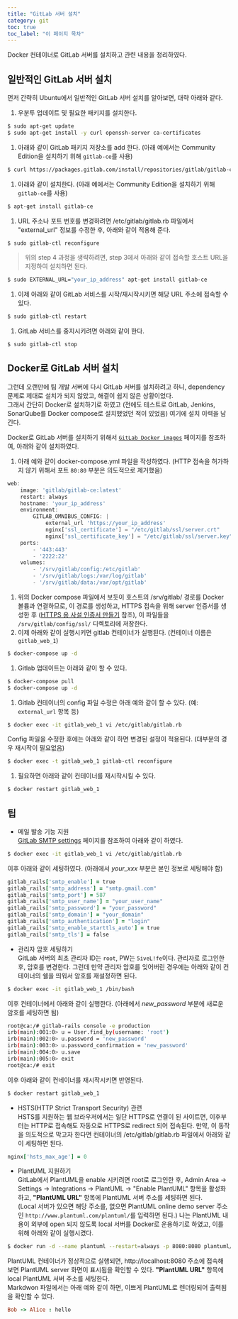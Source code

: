```yaml
---
title: "GitLab 서버 설치"
category: git
toc: true
toc_label: "이 페이지 목차"
---
```


Docker 컨테이너로 GitLab 서버를 설치하고 관련 내용을 정리하였다.

## 일반적인 GitLab 서버 설치
먼저 간략히 Ubuntu에서 일반적인 GitLab 서버 설치를 알아보면, 대략 아래와 같다.
1. 우분투 업데이트 및 필요한 패키지를 설치한다.
```bash
$ sudo apt-get update
$ sudo apt-get install -y curl openssh-server ca-certificates
```
1. 아래와 같이 GitLab 패키지 저장소를 add 한다. (아래 예에서는 Community Edition을 설치하기 위해 `gitlab-ce`를 사용)
```bash
$ curl https://packages.gitlab.com/install/repositories/gitlab/gitlab-ce/script.deb.sh | sudo bash
```
1. 아래와 같이 설치한다. (아래 예에서는 Community Edition을 설치하기 위해 `gitlab-ce`를 사용)
```bash
$ apt-get install gitlab-ce
```
1. URL 주소나 포트 번호를 변경하려면 /etc/gitlab/gitlab.rb 파일에서 "external_url" 정보를 수정한 후, 아래와 같이 적용해 준다.
```bash
$ sudo gitlab-ctl reconfigure
```
> 위의 step 4 과정을 생략하려면, step 3에서 아래와 같이 접속할 호스트 URL을 지정하여 설치하면 된다.
```bash
$ sudo EXTERNAL_URL="your_ip_address" apt-get install gitlab-ce
```
1. 이제 아래와 같이 GitLab 서비스를 시작/재시작시키면 해당 URL 주소에 접속할 수 있다.
```bash
$ sudo gitlab-ctl restart
```
1. GitLab 서비스를 중지시키려면 아래와 같이 한다.
```bash
$ sudo gitlab-ctl stop
```

## Docker로 GitLab 서버 설치
그런데 오랜만에 팀 개발 서버에 다시 GitLab 서버를 설치하려고 하니, dependency 문제로 제대로 설치가 되지 않았고, 해결이 쉽지 않은 상황이었다.  
그래서 간단히 Docker로 설치하기로 하였고 (전에도 테스트로 GitLab, Jenkins, SonarQube를 Docker compose로 설치했었던 적이 있었음) 여기에 설치 이력을 남긴다.

Docker로 GitLab 서버를 설치하기 위해서 [`GitLab Docker images`](https://docs.gitlab.com/omnibus/docker/README.html) 페이지를 참조하여, 아래와 같이 설치하였다.
1. 아래 예와 같이 docker-compose.yml 파일을 작성하였다. (HTTP 접속을 허가하지 않기 위해서 포트 `80:80` 부분은 의도적으로 제거했음)
```jsx
web:
	image: 'gitlab/gitlab-ce:latest'
	restart: always
	hostname: 'your_ip_address'
	environment:
		GITLAB_OMNIBUS_CONFIG: |
			external_url 'https://your_ip_address'
			nginx['ssl_certificate'] = "/etc/gitlab/ssl/server.crt"
			nginx['ssl_certificate_key'] = "/etc/gitlab/ssl/server.key"
	ports:
		- '443:443'
		- '2222:22'
	volumes:
		- '/srv/gitlab/config:/etc/gitlab'
		- '/srv/gitlab/logs:/var/log/gitlab'
		- '/srv/gitlab/data:/var/opt/gitlab'
```
1. 위의 Docker compose 파일에서 보듯이 호스트의 /srv/gitlab/ 경로를 Docker 볼륨과 연결하므로, 이 경로를 생성하고, HTTPS 접속을 위해 server 인증서를 생성한 후 ([HTTPS 용 사설 인증서 만들기](https://yrpark99.github.io/https/https_ssl/) 참조), 이 파일들을 `/srv/gitlab/config/ssl/` 디렉토리에 저장한다.
1. 이제 아래와 같이 실행시키면 gitlab 컨테이너가 실행된다. (컨테이너 이름은 `gitlab_web_1`)
```bash
$ docker-compose up -d
```
1. Gitlab 업데이트는 아래와 같이 할 수 있다.
```bash
$ docker-compose pull
$ docker-compose up -d
```
1. Gitlab 컨테이너의 config 파일 수정은 아래 예와 같이 할 수 있다. (예: `external_url` 항목 등)
```bash
$ docker exec -it gitlab_web_1 vi /etc/gitlab/gitlab.rb
```
Config 파일을 수정한 후에는 아래와 같이 하면 변경된 설정이 적용된다. (대부분의 경우 재시작이 필요없음)
```bash
$ docker exec -t gitlab_web_1 gitlab-ctl reconfigure
```
1. 필요하면 아래와 같이 컨테이너를 재시작시킬 수 있다.
```bash
$ docker restart gitlab_web_1
```

## 팁
* 메일 발송 기능 지원  
[GitLab SMTP settings](https://docs.gitlab.com/omnibus/settings/smtp.html#smtp-settings) 페이지를 참조하여 아래와 같이 하였다.
```bash
$ docker exec -it gitlab_web_1 vi /etc/gitlab/gitlab.rb
```
이후 아래와 같이 세팅하였다. (아래에서 *your_xxx* 부분은 본인 정보로 세팅해야 함)
```ruby
gitlab_rails['smtp_enable'] = true
gitlab_rails['smtp_address'] = "smtp.gmail.com"
gitlab_rails['smtp_port'] = 587
gitlab_rails['smtp_user_name'] = "your_user_name"
gitlab_rails['smtp_password'] = "your_password"
gitlab_rails['smtp_domain'] = "your_domain"
gitlab_rails['smtp_authentication'] = "login"
gitlab_rails['smtp_enable_starttls_auto'] = true
gitlab_rails['smtp_tls'] = false
```
* 관리자 암호 세팅하기  
GitLab 서버의 최초 관리자 ID는 `root`, PW는 `5iveL!fe`이다. 관리자로 로그인한 후, 암호를 변경한다. 그런데 만약 관리자 암호를 잊어버린 경우에는 아래와 같이 컨테이너의 쉘을 띄워서 암호를 재설정하면 된다.
```bash
$ docker exec -it gitlab_web_1 /bin/bash
```
이후 컨테이너에서 아래와 같이 실행한다. (아래에서 *new_password* 부분에 새로운 암호를 세팅하면 됨)
```bash
root@ca:/# gitlab-rails console -e production
irb(main):001:0> u = User.find_by(username: 'root')
irb(main):002:0> u.password = 'new_password'
irb(main):003:0> u.password_confirmation = 'new_password'
irb(main):004:0> u.save
irb(main):005:0> exit
root@ca:/# exit
```
이후 아래와 같이 컨네이너를 재시작시키면 반영된다.
```bash
$ docker restart gitlab_web_1
```
* HSTS(HTTP Strict Transport Security) 관련  
HSTS를 지원하는 웹 브라우저에서는 일단 HTTPS로 연결이 된 사이트면, 이후부터는 HTTP로 접속해도 자동으로 HTTPS로 redirect 되어 접속된다. 만약, 이 동작을 의도적으로 막고자 한다면 컨테이너의 /etc/gitlab/gitlab.rb 파일에서 아래와 같이 세팅하면 된다.
```ruby
nginx['hsts_max_age'] = 0
```
* PlantUML 지원하기  
GitLab에서 PlantUML을 enable 시키려면 root로 로그인한 후, Admin Area -> Settings -> Integrations -> PlantUML -> "Enable PlantUML" 항목을 활성화하고, **"PlantUML URL"** 항목에 PlantUML 서버 주소를 세팅하면 된다.  
(Local 서버가 있으면 해당 주소를, 없으면 PlantUML online demo server 주소인 `http://www.plantuml.com/plantuml/`를 입력하면 된다.)
나는 PlantUML 내용이 외부에 open 되지 않도록 local 서버를 Docker로 운용하기로 하였고, 이를 위해 아래와 같이 실행시켰다.
```bash	
$ docker run -d --name plantuml --restart=always -p 8080:8080 plantuml/plantuml-server:tomcat
```
PlantUML 컨테이너가 정상적으로 실행되면, http://localhost:8080 주소에 접속해 보면 PlantUML server 화면이 표시됨을 확인할 수 있다. **"PlantUML URL"** 항목에 local PlantUML 서버 주소를 세팅한다.  
Markdwon 파일에서는 아래 예와 같이 하면, 이쁘게 PlantUML로 렌더링되어 출력됨을 확인할 수 있다.
```ruby
Bob -> Alice : hello
```
